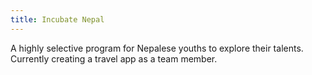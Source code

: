 ```yaml
---
title: Incubate Nepal
---
```


A highly selective program for Nepalese youths to explore their talents. 
Currently creating a travel app as a team member.
